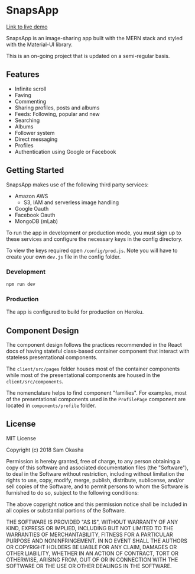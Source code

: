 # SnapsApp

[Link to live demo](https://snapsapp.herokuapp.com)

SnapsApp is an image-sharing app built with the MERN stack and styled with the Material-UI library.

This is an on-going project that is updated on a semi-regular basis.

## Features

- Infinite scroll
- Faving
- Commenting
- Sharing profiles, posts and albums
- Feeds: Following, popular and new
- Searching
- Albums
- Follower system
- Direct messaging
- Profiles
- Authentication using Google or Facebook

## Getting Started

SnapsApp makes use of the following third party services:

- Amazon AWS
  - S3, IAM and serverless image handling
- Google Oauth
- Facebook Oauth
- MongoDB (mLab)

To run the app in development or production mode, you must sign up to these services and configure the necessary keys in the config directory.

To view the keys required open `/config/prod.js`. Note you will have to create your own `dev.js` file in the config folder.

### Development

`npm run dev`

### Production

The app is configured to build for production on Heroku.

## Component Design

The component design follows the practices recommended in the React docs of having stateful class-based container component that interact with stateless presentational components.

The `client/src/pages` folder houses most of the container components while most of the presentational components are housed in the `client/src/components`.

The nomenclature helps to find component "families". For examples, most of the presentational components used in the `ProfilePage` component are located in `components/profile` folder.

## License

MIT License

Copyright (c) 2018 Sam Okasha

Permission is hereby granted, free of charge, to any person obtaining a copy
of this software and associated documentation files (the "Software"), to deal
in the Software without restriction, including without limitation the rights
to use, copy, modify, merge, publish, distribute, sublicense, and/or sell
copies of the Software, and to permit persons to whom the Software is
furnished to do so, subject to the following conditions:

The above copyright notice and this permission notice shall be included in all
copies or substantial portions of the Software.

THE SOFTWARE IS PROVIDED "AS IS", WITHOUT WARRANTY OF ANY KIND, EXPRESS OR
IMPLIED, INCLUDING BUT NOT LIMITED TO THE WARRANTIES OF MERCHANTABILITY,
FITNESS FOR A PARTICULAR PURPOSE AND NONINFRINGEMENT. IN NO EVENT SHALL THE
AUTHORS OR COPYRIGHT HOLDERS BE LIABLE FOR ANY CLAIM, DAMAGES OR OTHER
LIABILITY, WHETHER IN AN ACTION OF CONTRACT, TORT OR OTHERWISE, ARISING FROM,
OUT OF OR IN CONNECTION WITH THE SOFTWARE OR THE USE OR OTHER DEALINGS IN THE
SOFTWARE.
